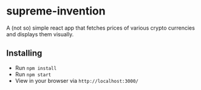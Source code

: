 # supreme-invention 

A (not so) simple react app that fetches prices of various crypto currencies and displays them visually.

## Installing
* Run `npm install`
* Run `npm start`
* View in your browser via `http://localhost:3000/`
